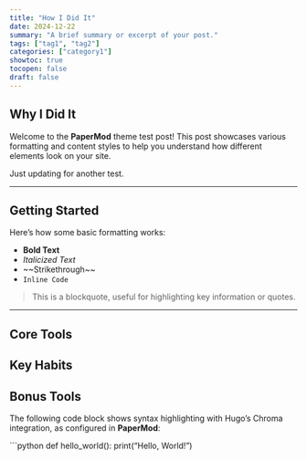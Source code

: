 ```yaml
---
title: "How I Did It"
date: 2024-12-22
summary: "A brief summary or excerpt of your post."
tags: ["tag1", "tag2"]
categories: ["category1"]
showtoc: true
tocopen: false
draft: false
---
```


## Why I Did It

Welcome to the **PaperMod** theme test post! This post showcases various formatting and content styles to help you understand how different elements look on your site.

Just updating for another test.
<!--more-->

---

## Getting Started

Here’s how some basic formatting works:

- **Bold Text**
- *Italicized Text*
- \~\~Strikethrough\~\~
- `Inline Code`

> This is a blockquote, useful for highlighting key information or quotes.

---

## Core Tools

## Key Habits

## Bonus Tools

The following code block shows syntax highlighting with Hugo’s Chroma integration, as configured in **PaperMod**:

\`\`\`python
def hello\_world():
	print(“Hello, World!”)
